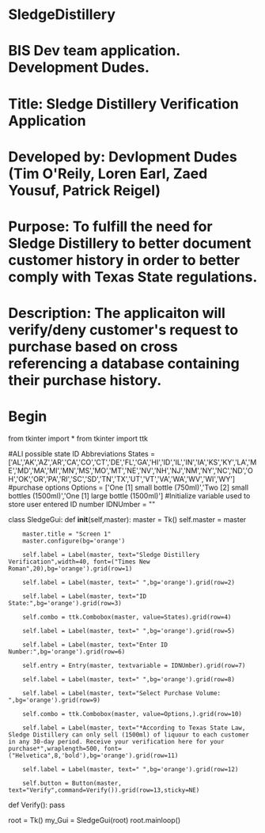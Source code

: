 # SledgeDistillery
# BIS Dev team application. Development Dudes. 
# Title: Sledge Distillery Verification Application
# Developed by: Devlopment Dudes (Tim O'Reily, Loren Earl, Zaed Yousuf, Patrick Reigel)

# Purpose: To fulfill the need for Sledge Distillery to better document customer history in order to better comply with Texas State regulations. 

# Description: The applicaiton will verify/deny customer's request to purchase based on cross referencing a database containing their purchase history. 
# Begin

from tkinter import *
from tkinter import ttk


#ALl possible state ID Abbreviations 
States = ['AL','AK','AZ','AR','CA','CO','CT','DE','FL','GA','HI','ID','IL','IN','IA','KS','KY','LA','ME','MD','MA','MI','MN','MS','MO','MT','NE','NV','NH','NJ','NM','NY','NC','ND','OH','OK','OR','PA','RI','SC','SD','TN','TX','UT','VT','VA','WA','WV','WI','WY']
#purchase options
Options = ['One [1] small bottle (750ml)','Two [2] small bottles (1500ml)','One [1] large bottle (1500ml)']
#Initialize variable used to store user entered ID number
IDNUmber = ""

class SledgeGui:
    def __init__(self,master):
        master = Tk()
        self.master = master
        

        master.title = "Screen 1"
        master.configure(bg='orange')

        self.label = Label(master, text="Sledge Distillery Verification",width=40, font=("Times New Roman",20),bg='orange').grid(row=1)

        self.label = Label(master, text=" ",bg='orange').grid(row=2)

        self.label = Label(master, text="ID State:",bg='orange').grid(row=3)

        self.combo = ttk.Combobox(master, value=States).grid(row=4)

        self.label = Label(master, text=" ",bg='orange').grid(row=5)
         
        self.label = Label(master, text="Enter ID Number:",bg='orange').grid(row=6)

        self.entry = Entry(master, textvariable = IDNUmber).grid(row=7)

        self.label = Label(master, text=" ",bg='orange').grid(row=8)

        self.label = Label(master, text="Select Purchase Volume: ",bg='orange').grid(row=9)

        self.combo = ttk.Combobox(master, value=Options,).grid(row=10)

        self.label = Label(master, text="*According to Texas State Law, Sledge Distillery can only sell (1500ml) of liquour to each customer in any 30-day period. Receive your verification here for your purchase*",wraplength=500, font=("Helvetica",8,'bold'),bg='orange').grid(row=11)

        self.label = Label(master, text=" ",bg='orange').grid(row=12)

        self.button = Button(master, text="Verify",command=Verify()).grid(row=13,sticky=NE)


def Verify():
    pass

root = Tk()
my_Gui = SledgeGui(root)
root.mainloop()
